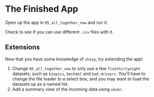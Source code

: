 # The Finished App

Open up the app in `05_all_together_now` and run it. 

Check to see if you can use different `.csv` files with it. 

## Extensions

Now that you have some knowledge of `shiny`, try extending the app!

1. Change `05_all_together_now` to only use a few `fivethirtyeight` datasets, such as `biopics`, `bechdel` and `bad_drivers`. You'll have to change the file loader to a select box, and you may want to load the datasets up as a named list.
2. Add a summary view of the incoming data using `skimr`. 
